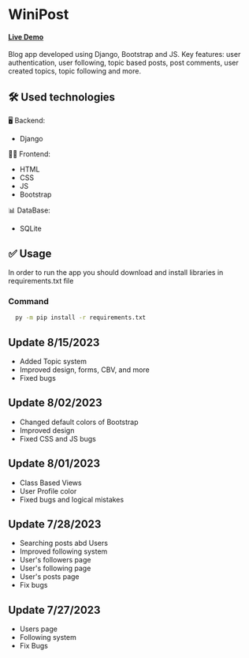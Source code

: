 
# WiniPost

#### [Live Demo](http://ec2-16-171-143-49.eu-north-1.compute.amazonaws.com/)

Blog app developed using Django, Bootstrap and JS. 
Key features: user authentication, user following, topic based posts, post comments, user created topics, topic following and more.


## 🛠️ Used technologies
🖥️ Backend:
- Django

👨‍💻 Frontend:
- HTML
- CSS
- JS
- Bootstrap

📊 DataBase:
- SQLite

## ✅ Usage

In order to run the app you should download and install libraries in requirements.txt file 

### Command

```bash
  py -m pip install -r requirements.txt
```


## Update 8/15/2023

- Added Topic system
- Improved design, forms, CBV, and more 
- Fixed bugs 


## Update 8/02/2023

- Changed default colors of Bootstrap
- Improved design
- Fixed CSS and JS bugs 


## Update 8/01/2023

- Class Based Views
- User Profile color
- Fixed bugs and logical mistakes


## Update 7/28/2023

- Searching posts abd Users
- Improved following system
- User's followers page
- User's following page
- User's posts page
- Fix bugs


## Update 7/27/2023

- Users page
- Following system
- Fix Bugs
